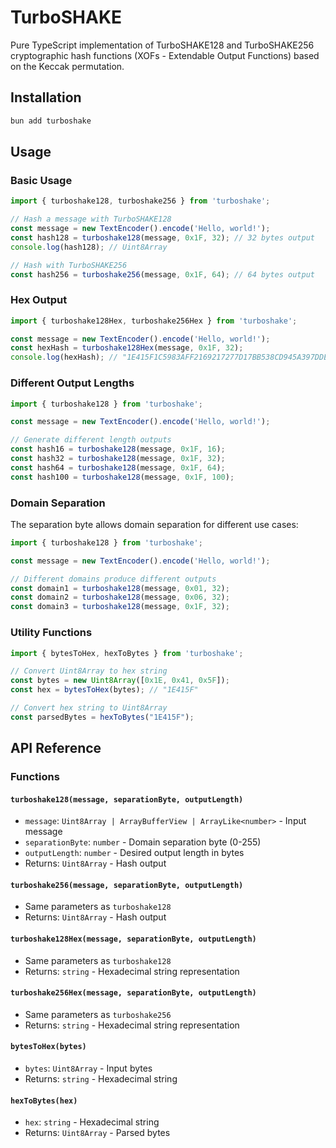 # TurboSHAKE

Pure TypeScript implementation of TurboSHAKE128 and TurboSHAKE256 cryptographic hash functions (XOFs - Extendable Output Functions) based on the Keccak permutation.

## Installation

```bash
bun add turboshake
```

## Usage

### Basic Usage

```typescript
import { turboshake128, turboshake256 } from 'turboshake';

// Hash a message with TurboSHAKE128
const message = new TextEncoder().encode('Hello, world!');
const hash128 = turboshake128(message, 0x1F, 32); // 32 bytes output
console.log(hash128); // Uint8Array

// Hash with TurboSHAKE256
const hash256 = turboshake256(message, 0x1F, 64); // 64 bytes output
```

### Hex Output

```typescript
import { turboshake128Hex, turboshake256Hex } from 'turboshake';

const message = new TextEncoder().encode('Hello, world!');
const hexHash = turboshake128Hex(message, 0x1F, 32);
console.log(hexHash); // "1E415F1C5983AFF2169217277D17BB538CD945A397DDEC541F1CE41AF2C1B74C"
```

### Different Output Lengths

```typescript
import { turboshake128 } from 'turboshake';

const message = new TextEncoder().encode('Hello, world!');

// Generate different length outputs
const hash16 = turboshake128(message, 0x1F, 16);
const hash32 = turboshake128(message, 0x1F, 32);
const hash64 = turboshake128(message, 0x1F, 64);
const hash100 = turboshake128(message, 0x1F, 100);
```

### Domain Separation

The separation byte allows domain separation for different use cases:

```typescript
import { turboshake128 } from 'turboshake';

const message = new TextEncoder().encode('Hello, world!');

// Different domains produce different outputs
const domain1 = turboshake128(message, 0x01, 32);
const domain2 = turboshake128(message, 0x06, 32);
const domain3 = turboshake128(message, 0x1F, 32);
```

### Utility Functions

```typescript
import { bytesToHex, hexToBytes } from 'turboshake';

// Convert Uint8Array to hex string
const bytes = new Uint8Array([0x1E, 0x41, 0x5F]);
const hex = bytesToHex(bytes); // "1E415F"

// Convert hex string to Uint8Array
const parsedBytes = hexToBytes("1E415F");
```

## API Reference

### Functions

#### `turboshake128(message, separationByte, outputLength)`

- `message`: `Uint8Array | ArrayBufferView | ArrayLike<number>` - Input message
- `separationByte`: `number` - Domain separation byte (0-255)
- `outputLength`: `number` - Desired output length in bytes
- Returns: `Uint8Array` - Hash output

#### `turboshake256(message, separationByte, outputLength)`

- Same parameters as `turboshake128`
- Returns: `Uint8Array` - Hash output

#### `turboshake128Hex(message, separationByte, outputLength)`

- Same parameters as `turboshake128`
- Returns: `string` - Hexadecimal string representation

#### `turboshake256Hex(message, separationByte, outputLength)`

- Same parameters as `turboshake256`
- Returns: `string` - Hexadecimal string representation

#### `bytesToHex(bytes)`

- `bytes`: `Uint8Array` - Input bytes
- Returns: `string` - Hexadecimal string

#### `hexToBytes(hex)`

- `hex`: `string` - Hexadecimal string
- Returns: `Uint8Array` - Parsed bytes
